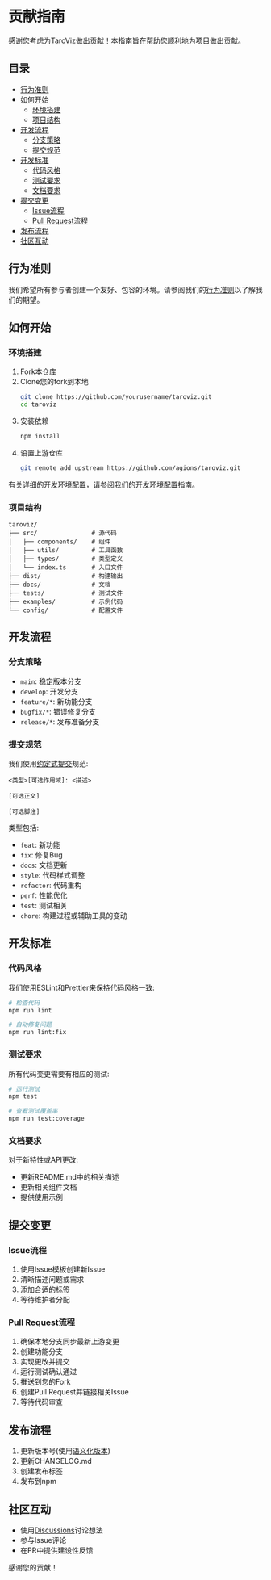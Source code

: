 # 贡献指南

感谢您考虑为TaroViz做出贡献！本指南旨在帮助您顺利地为项目做出贡献。

## 目录

- [行为准则](#行为准则)
- [如何开始](#如何开始)
  - [环境搭建](#环境搭建)
  - [项目结构](#项目结构)
- [开发流程](#开发流程)
  - [分支策略](#分支策略)
  - [提交规范](#提交规范)
- [开发标准](#开发标准)
  - [代码风格](#代码风格)
  - [测试要求](#测试要求)
  - [文档要求](#文档要求)
- [提交变更](#提交变更)
  - [Issue流程](#issue流程)
  - [Pull Request流程](#pull-request流程)
- [发布流程](#发布流程)
- [社区互动](#社区互动)

## 行为准则

我们希望所有参与者创建一个友好、包容的环境。请参阅我们的[行为准则](CODE_OF_CONDUCT.md)以了解我们的期望。

## 如何开始

### 环境搭建

1. Fork本仓库
2. Clone您的fork到本地
   ```bash
   git clone https://github.com/yourusername/taroviz.git
   cd taroviz
   ```
3. 安装依赖
   ```bash
   npm install
   ```
4. 设置上游仓库
   ```bash
   git remote add upstream https://github.com/agions/taroviz.git
   ```

有关详细的开发环境配置，请参阅我们的[开发环境配置指南](docs/DEVELOPMENT.md)。

### 项目结构

```
taroviz/
├── src/               # 源代码
│   ├── components/    # 组件
│   ├── utils/         # 工具函数
│   ├── types/         # 类型定义
│   └── index.ts       # 入口文件
├── dist/              # 构建输出
├── docs/              # 文档
├── tests/             # 测试文件
├── examples/          # 示例代码
└── config/            # 配置文件
```

## 开发流程

### 分支策略

- `main`: 稳定版本分支
- `develop`: 开发分支
- `feature/*`: 新功能分支
- `bugfix/*`: 错误修复分支
- `release/*`: 发布准备分支

### 提交规范

我们使用[约定式提交](https://www.conventionalcommits.org/)规范:

```
<类型>[可选作用域]: <描述>

[可选正文]

[可选脚注]
```

类型包括:
- `feat`: 新功能
- `fix`: 修复Bug
- `docs`: 文档更新
- `style`: 代码样式调整
- `refactor`: 代码重构
- `perf`: 性能优化
- `test`: 测试相关
- `chore`: 构建过程或辅助工具的变动

## 开发标准

### 代码风格

我们使用ESLint和Prettier来保持代码风格一致:

```bash
# 检查代码
npm run lint

# 自动修复问题
npm run lint:fix
```

### 测试要求

所有代码变更需要有相应的测试:

```bash
# 运行测试
npm test

# 查看测试覆盖率
npm run test:coverage
```

### 文档要求

对于新特性或API更改:
- 更新README.md中的相关描述
- 更新相关组件文档
- 提供使用示例

## 提交变更

### Issue流程

1. 使用Issue模板创建新Issue
2. 清晰描述问题或需求
3. 添加合适的标签
4. 等待维护者分配

### Pull Request流程

1. 确保本地分支同步最新上游变更
2. 创建功能分支
3. 实现更改并提交
4. 运行测试确认通过
5. 推送到您的Fork
6. 创建Pull Request并链接相关Issue
7. 等待代码审查

## 发布流程

1. 更新版本号(使用[语义化版本](https://semver.org/))
2. 更新CHANGELOG.md
3. 创建发布标签
4. 发布到npm

## 社区互动

- 使用[Discussions](https://github.com/agions/taroviz/discussions)讨论想法
- 参与Issue评论
- 在PR中提供建设性反馈

感谢您的贡献！

